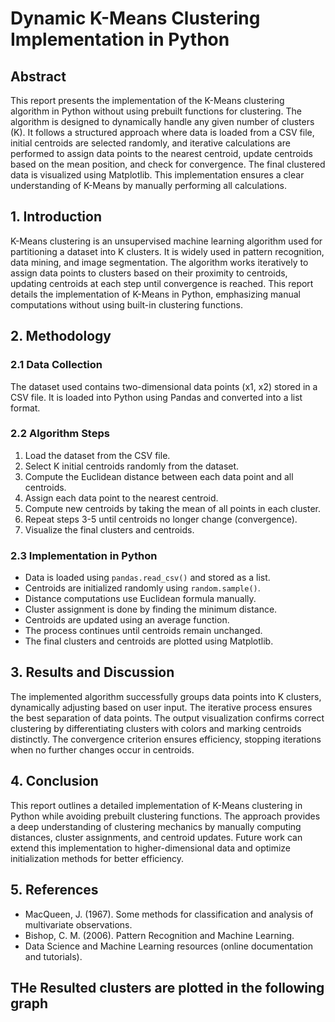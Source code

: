 # Dynamic K-Means Clustering Implementation in Python

## Abstract
This report presents the implementation of the K-Means clustering algorithm in Python without using prebuilt functions for clustering. The algorithm is designed to dynamically handle any given number of clusters (K). It follows a structured approach where data is loaded from a CSV file, initial centroids are selected randomly, and iterative calculations are performed to assign data points to the nearest centroid, update centroids based on the mean position, and check for convergence. The final clustered data is visualized using Matplotlib. This implementation ensures a clear understanding of K-Means by manually performing all calculations.

## 1. Introduction
K-Means clustering is an unsupervised machine learning algorithm used for partitioning a dataset into K clusters. It is widely used in pattern recognition, data mining, and image segmentation. The algorithm works iteratively to assign data points to clusters based on their proximity to centroids, updating centroids at each step until convergence is reached. This report details the implementation of K-Means in Python, emphasizing manual computations without using built-in clustering functions.

## 2. Methodology

### 2.1 Data Collection
The dataset used contains two-dimensional data points (x1, x2) stored in a CSV file. It is loaded into Python using Pandas and converted into a list format.

### 2.2 Algorithm Steps
1. Load the dataset from the CSV file.
2. Select K initial centroids randomly from the dataset.
3. Compute the Euclidean distance between each data point and all centroids.
4. Assign each data point to the nearest centroid.
5. Compute new centroids by taking the mean of all points in each cluster.
6. Repeat steps 3-5 until centroids no longer change (convergence).
7. Visualize the final clusters and centroids.

### 2.3 Implementation in Python
- Data is loaded using `pandas.read_csv()` and stored as a list.
- Centroids are initialized randomly using `random.sample()`.
- Distance computations use Euclidean formula manually.
- Cluster assignment is done by finding the minimum distance.
- Centroids are updated using an average function.
- The process continues until centroids remain unchanged.
- The final clusters and centroids are plotted using Matplotlib.

## 3. Results and Discussion
The implemented algorithm successfully groups data points into K clusters, dynamically adjusting based on user input. The iterative process ensures the best separation of data points. The output visualization confirms correct clustering by differentiating clusters with colors and marking centroids distinctly. The convergence criterion ensures efficiency, stopping iterations when no further changes occur in centroids.

## 4. Conclusion
This report outlines a detailed implementation of K-Means clustering in Python while avoiding prebuilt clustering functions. The approach provides a deep understanding of clustering mechanics by manually computing distances, cluster assignments, and centroid updates. Future work can extend this implementation to higher-dimensional data and optimize initialization methods for better efficiency.

## 5. References
- MacQueen, J. (1967). Some methods for classification and analysis of multivariate observations.
- Bishop, C. M. (2006). Pattern Recognition and Machine Learning.
- Data Science and Machine Learning resources (online documentation and tutorials).
## THe Resulted clusters are plotted in the following graph
